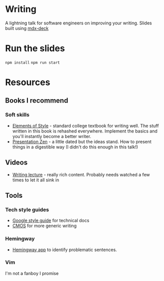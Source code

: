 # Writing
A lightning talk for software engineers on improving your writing. Slides built using [mdx-deck](https://github.com/jxnblk/mdx-deck)


# Run the slides
`npm install`
`npm run start`

# Resources
## Books I recommend
### Soft skills
- [Elements of Style](https://www.goodreads.com/book/show/33514.The_Elements_of_Style) - standard college textbook for writing well. The stuff written in this book is rehashed everywhere. Implement the basics and you'll instantly become a better writer.
- [Presentation Zen](https://www.goodreads.com/book/show/1908456.Presentation_Zen) - a little dated but the ideas stand. How to present things in a digestible way (I didn't do this enough in this talk!)

## Videos
- [Writing lecture](https://www.youtube.com/watch?v=vtIzMaLkCaM) - really rich content. Probably needs watched a few times to let it all sink in

## Tools
### Tech style guides
- [Google style guide](https://developers.google.com/style) for technical docs
- [CMOS](https://www.chicagomanualofstyle.org/home.html) for more generic writing
### Hemingway 
- [Hemingway app](http://www.hemingwayapp.com/) to identify problematic sentences.
### Vim
I'm not a fanboy I promise
